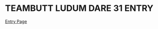 # TEAMBUTT LUDUM DARE 31 ENTRY

[Entry Page](http://ludumdare.com/compo/ludum-dare-31/?action=preview&uid=45526)
